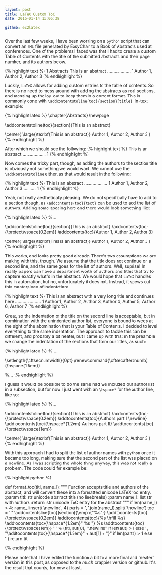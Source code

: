 ```yaml
---
layout: post
title: LaTeX Custom ToC
date: 2015-01-14 11:06:38

github: ec2latex
---
```


Over the last few weeks, I have been working on a `python` script that can convert an `XML` file generated by [EasyChair](http://easychair.org/) to a Book of Abstracts used at conferences. One of the problems I faced was that I had to create a custom Table of Contents with the title of the submitted abstracts and their page number, and its authors below.

{% highlight text %}
1 Abstracts
   This is an abstract ................... 1
   Author 1, Author 2, Author 3
{% endhighlight %}

Luckily, `LaTeX` allows for adding custom entries to the table of contents. So there is no need to mess around with adding the abstracts as real sections, and messing up the lay-out to keep them in a correct format. This is commonly done with `\addcontentstoline{toc}{section}{title}`. In-text example:

{% highlight latex %} 
\chapter{Abstracts}
\newpage

\addcontentstoline{toc}{section}{This is an abstract} 

\center{
  \large{\textbf{This is an abstract}}
  Author 1, Author 2, Author 3
}
{% endhighlight %}

After which we should see the following:
{% highlight text %} 
This is an abstract ................... 1 
{% endhighlight %}

Now comes the tricky part, though, as adding the authors to the section title is obviously not something we would want. We cannot use the `\addcontentstoline` either, as that would result in the following:

{% highlight text %} 
This is an abstract ................... 1 
Author 1, Author 2, Author 3 .......... 1
{% endhighlight %}

Yeah, not really aesthetically pleasing. We do not specifically have to add to a section though, as `\addcontents{toc}{text}` can be used to add the list of authors. Adding some spacing here and there would look something like:

{% highlight latex %} 
%...

\addcontentstoline{toc}{section}{This is an abstract} 
\addcontents{toc}{\protect\vspace{0.2em}}
\addcontents{toc}{Author 1, Author 2, Author 3}

\center{
  \large{\textbf{This is an abstract}}
  Author 1, Author 2, Author 3
}
{% endhighlight %}

This works, and looks pretty good already. There's two assumptions we are making with this, though. We assume that the title does not continue on a second line, and the same goes for the list of authors. Well, suprise! In reality papers can have a department worth of authors and titles that try to capture exactly what's in the abstract. We would hope that `LaTeX` handles this in automation, but no, unfortunately it does not. Instead, it spews out this masterpiece of indentation:

{% highlight text %} 
    This is an abstract with a very long title
        and continues here ..................... 1 
    Author 1, Author 2, Author 3, Author 4, Author
5, Author 6, Author 7
{% endhighlight %}

Great, so the indentation of the title on the second line is acceptable, but in combination with the unindented author list, everyone is bound to weep at the sight of the abomination that is your Table of Contents. I decided to level everything to the same indentation. The approach to tackle this can be different, and probably a bit neater, but I came up with this: in the preamble we change the indentation of the sections that form our titles, as such:

{% highlight latex %} 
% ...

\setlength{\cftsecnumwidth}{0pt}
\renewcommand{\cftsecaftersnumb}{\hspace{1.5em}}

%...
{% endhighlight %}

I guess it would be possible to do the same had we included our author list in a subsection, but for now I just went with an `\hspace*` for the author line, like so:

{% highlight latex %} 
%...

\addcontentstoline{toc}{section}{This is an abstract} 
\addcontents{toc}{\protect\vspace{0.2em}}
\addtocontents{toc}{Authors part I \newline}
\addtocontents{toc}{\hspace*{1.2em} Authors part II}
\addtocontents{toc}{\protect\vspace{1em}}

\center{
  \large{\textbf{This is an abstract}}
  Author 1, Author 2, Author 3
}
{% endhighlight %}

With this approach I had to split the list of author names with `python` once it became too long, making sure that the second part of the list was placed on a newline. As I was scripting the whole thing anyway, this was not really a problem. The code could for example be:

{% highlight python %}

def format_toc(titl, name_l):
    """
    Function accepts title and authors of the abstract, and will
    convert these into a formatted unicode LaTeX toc entry.
    :param titl: str unicode abstract title (no linebreaks)
    :param name_l: list str with authors
    :return: str unicode ToC entry for the abstract
    """
    if len(name_l) > 4:
    	name_l.insert('\\newline', 4)
   	parts = ', '.join(name_l).split('\\newline')
   	toc = '''
   			\\addcontentsline{toc}{section}{\\emph{"%s"}}
   			\\addtocontents{toc}{\\protect\\vspace{0.2em}}
   			\\addtocontents{toc}{%s \\hfill %s}
   			\\addtocontents{toc}{\\hspace*{1.2em}" %s "}
   			%s
   			\\addtocontents{toc}{\\protect\\vspace{1em}}
 		''' % (titl, aut[0], "\\newline" if len(aut) > 1 else '', 
     	       "\\addtocontents{toc}{\\hspace*{1.2em}" + aut[1] + "}" if len(parts) > 1 else '')
    return tit

{% endhighlight %}

Please note that I have edited the function a bit to a more final and 'neater' version in this post, as opposed to the *much* crappier version on github. It's the result that counts, for now at least.